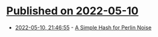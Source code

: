 # [Published on 2022-05-10](index.md)

* [2022-05-10, 21:46:55](https://news.ycombinator.com/item?id=31333146) - [A Simple Hash for Perlin Noise](https://marcospereira.me/a-simple-hash-for-perlin-noise/)
